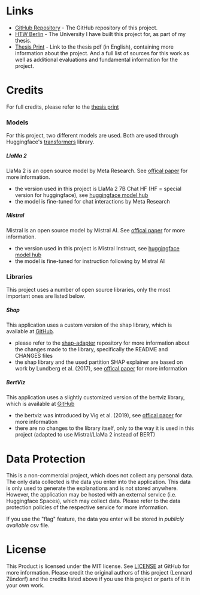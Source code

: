 # Links

- [GitHub Repository](https://github.com/LennardZuendorf/thesis-webapp) - The GitHub repository of this project.
- [HTW Berlin](https://www.htw-berlin.de/) - The University I have built this project for, as part of my thesis.
- [Thesis Print]() - Link to the thesis pdf (in English), containing more information about the project. And a full list of sources for this work as well as additional evaluations and fundamental information for the project.


# Credits
For full credits, please refer to the [thesis print]()

### Models
For this project, two different models are used. Both are used through Huggingface's [transformers](https://huggingface.co/docs/transformers/index) library.

##### LlaMa 2
LlaMa 2 is an open source model by Meta Research. See [offical paper](https://arxiv.org/pdf/2307.09288.pdf) for more information.

- the version used in this project is LlaMa 2 7B Chat HF (HF = special version for huggingface), see [huggingface model hub](https://huggingface.co/meta-llama/Llama-2-7b-chat-hf)
- the model is fine-tuned for chat interactions by Meta Research

##### Mistral
Mistral is an open source model by Mistral AI. See [offical paper](https://arxiv.org/pdf/2310.06825.pdf) for more information.

- the version used in this project is Mistral Instruct, see [huggingface model hub](https://huggingface.co/mistralai/Mistral-7B-Instruct-v0.1)
- the model is fine-tuned for instruction following by Mistral AI

### Libraries
This project uses a number of open source libraries, only the most important ones are listed below.

##### Shap
This application uses a custom version of the shap library, which is available at [GitHub](https://github.com/shap/shap).

- please refer to the [shap-adapter](https://github.com/LennardZuendorf/thesis-shap-adapter) repository for more information about the changes made to the library, specifically the README and CHANGES files
- the shap library and the used partition SHAP explainer are based on work by Lundberg et al. (2017), see [offical paper](https://arxiv.org/pdf/1705.07874.pdf) for more information

##### BertViz
This application uses a slightly customized version of the bertviz library, which is available at [GitHub](https://github.com/jessevig/bertviz)

- the bertviz was introduced by Vig et al. (2019), see [offical paper](https://arxiv.org/pdf/1906.05714.pdf) for more information
- there are no changes to the library itself, only to the way it is used in this project (adapted to use Mistral/LlaMa 2 instead of BERT)


# Data Protection
This is a non-commercial project, which does not collect any personal data. The only data collected is the data you enter into the application. This data is only used to generate the explanations and is not stored anywhere.
However, the application may be hosted with an external service (i.e. Huggingface Spaces), which may collect data. Please refer to the data protection policies of the respective service for more information.

If you use the "flag" feature, the data you enter will be stored in *publicly available* csv file.


# License
This Product is licensed under the MIT license. See [LICENSE](https://github.com/LennardZuendorf/thesis-webapp/blob/main/LICENSE.md) at GitHub for more information.
Please credit the original authors of this project (Lennard Zündorf) and the credits listed above if you use this project or parts of it in your own work.
